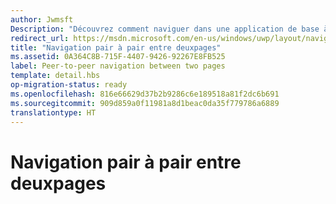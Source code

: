 ```yaml
---
author: Jwmsft
Description: "Découvrez comment naviguer dans une application de base à deuxpages pair à pair de la plateforme Windows universelle (UWP)."
redirect_url: https://msdn.microsoft.com/en-us/windows/uwp/layout/navigate-between-two-pages
title: "Navigation pair à pair entre deuxpages"
ms.assetid: 0A364C8B-715F-4407-9426-92267E8FB525
label: Peer-to-peer navigation between two pages
template: detail.hbs
op-migration-status: ready
ms.openlocfilehash: 816e66629d37b2b9286c6e189518a81f2dc6b691
ms.sourcegitcommit: 909d859a0f11981a8d1beac0da35f779786a6889
translationtype: HT
---
```

# <a name="peer-to-peer-navigation-between-two-pages"></a>Navigation pair à pair entre deuxpages

<link rel="stylesheet" href="https://az835927.vo.msecnd.net/sites/uwp/Resources/css/custom.css">




